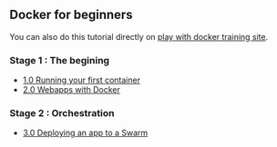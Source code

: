 ## Docker for beginners

You can also do this tutorial directly on [play with docker training site](http://training.play-with-docker.com/dev-stage1/).

### Stage 1 : The begining

* [1.0 Running your first container](chapters/alpine.md)
* [2.0 Webapps with Docker](chapters/webapps.md)

### Stage 2 : Orchestration

* [3.0 Deploying an app to a Swarm](chapters/votingapp.md)
